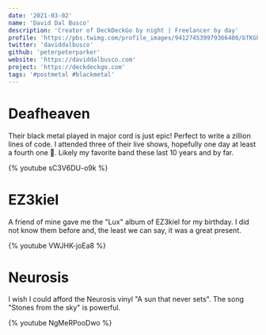 ```yaml
---
date: '2021-03-02'
name: 'David Dal Busco'
description: 'Creator of DeckDeckGo by night | Freelancer by day'
profile: 'https://pbs.twimg.com/profile_images/941274539979366400/bTKGkd-O_400x400.jpg'
twitter: 'daviddalbusco'
github: 'peterpeterparker'
website: 'https://daviddalbusco.com'
project: 'https://deckdeckgo.com'
tags: '#postmetal #blackmetal'
---
```


# Deafheaven

Their black metal played in major cord is just epic! Perfect to write a zillion lines of code. I attended three of their live shows, hopefully one day at least a fourth one 🤞. Likely my favorite band these last 10 years and by far.

{% youtube sC3V6DU-o9k %}

# EZ3kiel

A friend of mine gave me the "Lux" album of EZ3kiel for my birthday. I did not know them before and, the least we can say, it was a great present.

{% youtube VWJHK-joEa8 %}

# Neurosis

I wish I could afford the Neurosis vinyl "A sun that never sets". The song "Stones from the sky" is powerful.

{% youtube NgMeRPooDwo %}
